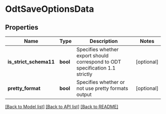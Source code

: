 # OdtSaveOptionsData

## Properties
Name | Type | Description | Notes
------------ | ------------- | ------------- | -------------
**is_strict_schema11** | **bool** | Specifies whether export should correspond to ODT specification 1.1 strictly | [optional] 
**pretty_format** | **bool** | Specifies whether or not use pretty formats output | [optional] 

[[Back to Model list]](../README.md#documentation-for-models) [[Back to API list]](../README.md#documentation-for-api-endpoints) [[Back to README]](../README.md)


